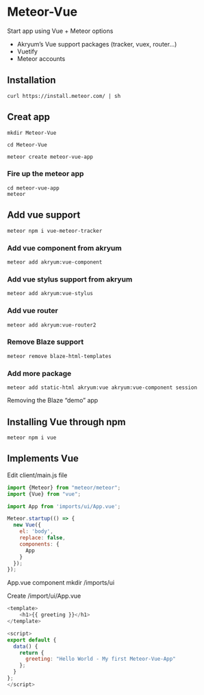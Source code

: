 # Meteor-Vue

Start app using Vue + Meteor options
- Akryum’s Vue support packages (tracker, vuex, router…)
- Vuetify 
- Meteor accounts

## Installation

    curl https://install.meteor.com/ | sh
    
## Creat app
    mkdir Meteor-Vue
    
    cd Meteor-Vue
    
    meteor create meteor-vue-app
    
### Fire up the meteor app
    cd meteor-vue-app
    meteor
    
## Add vue support

    meteor npm i vue-meteor-tracker

### Add vue component from akryum

    meteor add akryum:vue-component
    
### Add vue stylus support from akryum

    meteor add akryum:vue-stylus

### Add vue router

    meteor add akryum:vue-router2

### Remove Blaze support

    meteor remove blaze-html-templates
    
### Add more package

    meteor add static-html akryum:vue akryum:vue-component session
    
Removing the Blaze “demo” app 


## Installing Vue through npm

    meteor npm i vue

## Implements Vue

Edit client/main.js file

```js
import {Meteor} from "meteor/meteor";
import {Vue} from "vue";

import App from 'imports/ui/App.vue';

Meteor.startup(() => {
  new Vue({
    el: 'body',
    replace: false,
    components: {
      App
    }
  });
});
```
App.vue component
    mkdir /imports/ui
    
Create /import/ui/App.vue 

```js
<template>
    <h1>{{ greeting }}</h1>
</template>

<script>
export default {
  data() {
    return {
      greeting: "Hello World - My first Meteor-Vue-App"
    };
  }
};
</script>
```

    

    
